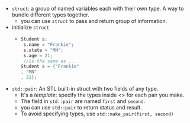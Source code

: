 - `struct`: a group of named variables each with their own type. A way to bundle different types together.
	- you can use `struct` to pass and return group of information.
- initialize `struct`
	- ```c++
	  Student s;
	   s.name = "Frankie";
	   s.state = "MN";
	   s.age = 21;
	   //is the same as ...
	  Student s = {"Frankie"
	  , "MN"
	  , 21};
	  ```
- `std::pair`:  An STL built-in struct with two fields of any type.
	- It's a _template_: specify the types inside <> for each pair you make.
	- The field in `std::pair` are named `first` and `second`.
	- you can use `std::pair` to return status and result.
	- To avoid specifying types, use `std::make_pair(first, second)`
